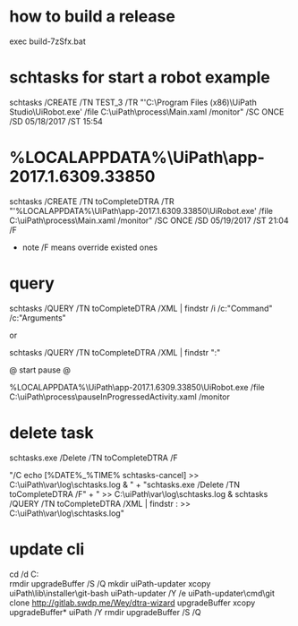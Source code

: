 # how to build a release

exec build-7zSfx.bat

# schtasks for start a robot example 

schtasks /CREATE /TN TEST_3 /TR "'C:\Program Files (x86)\UiPath Studio\UiRobot.exe' /file C:\uiPath\process\Main.xaml /monitor" /SC ONCE /SD 05/18/2017 /ST 15:54

# %LOCALAPPDATA%\UiPath\app-2017.1.6309.33850

schtasks /CREATE /TN toCompleteDTRA /TR "'%LOCALAPPDATA%\UiPath\app-2017.1.6309.33850\UiRobot.exe' /file C:\uiPath\process\Main.xaml /monitor" /SC ONCE /SD 05/19/2017 /ST 21:04 /F

* note /F means override existed ones

# query 
schtasks /QUERY /TN toCompleteDTRA /XML | findstr  /i /c:"Command" /c:"Arguments"

or

schtasks /QUERY /TN toCompleteDTRA /XML | findstr  ":"




@ start pause @

%LOCALAPPDATA%\UiPath\app-2017.1.6309.33850\UiRobot.exe /file C:\uiPath\process\pauseInProgressedActivity.xaml /monitor

# delete task
schtasks.exe /Delete /TN toCompleteDTRA /F

"/C echo [%DATE%_%TIME%  schtasks-cancel] >> C:\uiPath\var\log\schtasks.log & " + "schtasks.exe /Delete /TN toCompleteDTRA /F" + " >> C:\uiPath\var\log\schtasks.log & schtasks /QUERY /TN toCompleteDTRA /XML | findstr  : >> C:\uiPath\var\log\schtasks.log"


# update cli
cd /d C:\
rmdir upgradeBuffer /S /Q
mkdir uiPath-updater
xcopy uiPath\lib\installer\git-bash uiPath-updater /Y /e
uiPath-updater\cmd\git clone http://gitlab.swdp.me/Wey/dtra-wizard upgradeBuffer
xcopy upgradeBuffer\* uiPath /Y
rmdir upgradeBuffer /S /Q
